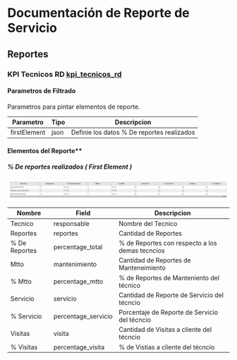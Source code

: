 
# Documentación de Reporte de Servicio

## Reportes

### KPI Tecnicos RD [kpi_tecnicos_rd](https://ms.linkaform.com/servicos/kpi_tecncios_rd.html)

#### Parametros de Filtrado

Parametros para pintar elementos de reporte.

|Parametro|Tipo|Descripcion|
|---|---|---|
|firstElement|json|Definie los datos % De reportes realizados |

#### Elementos del Reporte**
##### % De reportes realizados ( First Element )
![reportes realizados](docs/por_reprotes_realizados.png)

|Nombre|Field|Descripcion|
|---|---|---|
|Tecnico|responsable|Nombre del Tecnico|
|Reportes|reportes|Cantidad de Reportes|
|% De Reportes|percentage_total|% de Reportes con respecto a los demas tecncios|
|Mtto|mantenimiento|Cantidad de Reportes de Manteneimiento|
|% Mtto|percentage_mtto|% de Reportes de Manteniento del técnico|
|Servicio|servicio|Cantidad de Reporte de Servicio del técncio|
|% Servicio|percentage_servicio|Porcentaje de Reporte de Servicio del técncio|
|Visitas|visita|Cantidad de Visitas a cliente del técncio|
|% Visitas|percentage_visita|% de Vistias a cliente del técncio|
